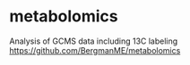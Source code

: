 # metabolomics
Analysis of GCMS data including 13C labeling
https://github.com/BergmanME/metabolomics
